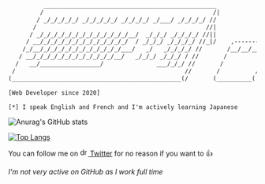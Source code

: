 ```txt
          _________________________________________________
         /                                                /|
        / _/_/_/_/_/ _/_/_/_/_/ _/_/_/_/ _/___/ _/_/_/_/ //
       /                                                //|
      / _/_/_/_/_/_/_/_/_/_/_/_/_/__/  _/_/_/ _/_/_/_/ //||
     / __/_/_/_/_/_/_/_/_/_/_/_/_/  / _/_/_/ _/_/_/_/ //_|/    ,---------
    /_/__/_/_/_/_/_/_/_/_/_/_/_/___/   _/   _/_/_/_/ //       /__/__/__/ /|
   / __/_/_/_/_/_/_/_/_/_/_/_/__/   _/_/_/ _/_/_/ / //       /          / |
  /   __/_________________/               ___/_/_/ //       /          /  .
 /                                                //       /          / .'
(________________________________________________(/       (__________(.'

[Web Developer since 2020]

[*] I speak English and French and I'm actively learning Japanese
```

![Anurag's GitHub stats](https://github-readme-stats.vercel.app/api?username=sleiphir&theme=dark&show_icons=true&hide_border=true&bg_color=0d1117)

[![Top Langs](https://github-readme-stats.vercel.app/api/top-langs/?username=sleiphir&layout=compact&theme=dark&hide_border=true&bg_color=0d1117)](https://github.com/anuraghazra/github-readme-stats)

You can follow me on [<img src="https://upload.wikimedia.org/wikipedia/fr/c/c8/Twitter_Bird.svg" alt="drawing" width="16"/> Twitter](https://www.twitter.com/sleiphir_) for no reason if you want to 👍

_I'm not very active on GitHub as I work full time_
